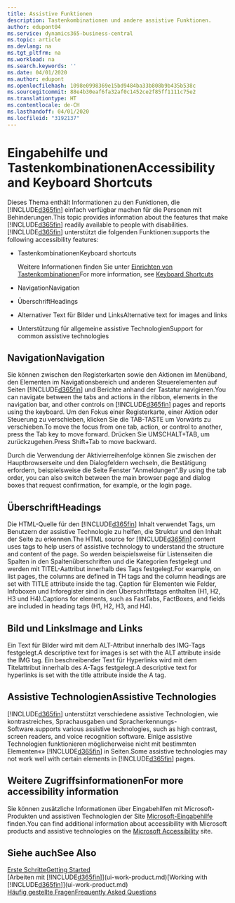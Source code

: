 ```yaml
---
title: Assistive Funktionen
description: Tastenkombinationen und andere assistive Funktionen.
author: edupont04
ms.service: dynamics365-business-central
ms.topic: article
ms.devlang: na
ms.tgt_pltfrm: na
ms.workload: na
ms.search.keywords: ''
ms.date: 04/01/2020
ms.author: edupont
ms.openlocfilehash: 1098e0998369e15bd9484ba33b808b9b435b538c
ms.sourcegitcommit: 88e4b30eaf6fa32af0c1452ce2f85ff1111c75e2
ms.translationtype: HT
ms.contentlocale: de-CH
ms.lasthandoff: 04/01/2020
ms.locfileid: "3192137"
---
```

# <a name="accessibility-and-keyboard-shortcuts"></a><span data-ttu-id="ef7f3-103">Eingabehilfe und Tastenkombinationen</span><span class="sxs-lookup"><span data-stu-id="ef7f3-103">Accessibility and Keyboard Shortcuts</span></span>
<span data-ttu-id="ef7f3-104">Dieses Thema enthält Informationen zu den Funktionen, die [!INCLUDE[d365fin](includes/d365fin_md.md)] einfach verfügbar machen für die Personen mit Behinderungen.</span><span class="sxs-lookup"><span data-stu-id="ef7f3-104">This topic provides information about the features that make [!INCLUDE[d365fin](includes/d365fin_md.md)] readily available to people with disabilities.</span></span> [!INCLUDE[d365fin](includes/d365fin_md.md)] <span data-ttu-id="ef7f3-105">unterstützt die folgenden Funktionen:</span><span class="sxs-lookup"><span data-stu-id="ef7f3-105">supports the following accessibility features:</span></span>  

-   <span data-ttu-id="ef7f3-106">Tastenkombinationen</span><span class="sxs-lookup"><span data-stu-id="ef7f3-106">Keyboard shortcuts</span></span>

    <span data-ttu-id="ef7f3-107">Weitere Informationen finden Sie unter [Einrichten von Tastenkombinationen](keyboard-shortcuts.md)</span><span class="sxs-lookup"><span data-stu-id="ef7f3-107">For more information, see [Keyboard Shortcuts](keyboard-shortcuts.md)</span></span>

-   <span data-ttu-id="ef7f3-108">Navigation</span><span class="sxs-lookup"><span data-stu-id="ef7f3-108">Navigation</span></span>  

-   <span data-ttu-id="ef7f3-109">Überschrift</span><span class="sxs-lookup"><span data-stu-id="ef7f3-109">Headings</span></span>  

-   <span data-ttu-id="ef7f3-110">Alternativer Text für Bilder und Links</span><span class="sxs-lookup"><span data-stu-id="ef7f3-110">Alternative text for images and links</span></span>  

-   <span data-ttu-id="ef7f3-111">Unterstützung für allgemeine assistive Technologien</span><span class="sxs-lookup"><span data-stu-id="ef7f3-111">Support for common assistive technologies</span></span>  

<!-- moved to separate article
##  <a name="Keyboard"></a> Keyboard Shortcuts in the browser
 [!INCLUDE[d365fin](includes/d365fin_md.md)] supports the keyboard shortcuts that are supported by most web browsers. The keyboard shortcuts described here refer to the U.S. keyboard layout. The layout of the keys on other keyboards may not correspond exactly to the keys on a U.S. keyboard.  

|To do this|Press|  
|----------------|-----------|  
|To move focus to the next or previous control or element on a page, such as buttons, fields, or items in a list.|Tab, Shift+Tab|  
|To enable or access the element or control that is in focus.|Enter|  
|To scroll items up and down in a list.|Up Arrow, Down Arrow|  
|To scroll columns of an item left and right in a list.|Left Arrow, Right Arrow|  
|To open a drop-down list or look up a value for a field.|Alt+Down Arrow|  
|To move focus to the next element outside the list.|Ctrl + Enter|  
|To see the transactions that resulted in a calculated value in a field.|Alt+Right Arrow|  

-->

##  <a name="navigation"></a><a name="Navigation"></a> <span data-ttu-id="ef7f3-112">Navigation</span><span class="sxs-lookup"><span data-stu-id="ef7f3-112">Navigation</span></span>  
 <span data-ttu-id="ef7f3-113">Sie können zwischen den Registerkarten sowie den Aktionen im Menüband, den Elementen im Navigationsbereich und anderen Steuerelementen auf Seiten [!INCLUDE[d365fin](includes/d365fin_md.md)] und Berichte anhand der Tastatur navigieren.</span><span class="sxs-lookup"><span data-stu-id="ef7f3-113">You can navigate between the tabs and actions in the ribbon, elements in the navigation bar, and other controls on [!INCLUDE[d365fin](includes/d365fin_md.md)] pages and reports using the keyboard.</span></span> <span data-ttu-id="ef7f3-114">Um den Fokus einer Registerkarte, einer Aktion oder Steuerung zu verschieben, klicken Sie die TAB-TASTE um Vorwärts zu verschieben.</span><span class="sxs-lookup"><span data-stu-id="ef7f3-114">To move the focus from one tab, action, or control to another, press the Tab key to move forward.</span></span> <span data-ttu-id="ef7f3-115">Drücken Sie UMSCHALT+TAB, um zurückzugehen.</span><span class="sxs-lookup"><span data-stu-id="ef7f3-115">Press Shift+Tab to move backward.</span></span>  

 <span data-ttu-id="ef7f3-116">Durch die Verwendung der Aktivierreihenfolge können Sie zwischen der Hauptbrowserseite und den Dialogfeldern wechseln, die Bestätigung erfordern, beispielsweise die Seite Fenster "Anmeldungen".</span><span class="sxs-lookup"><span data-stu-id="ef7f3-116">By using the tab order, you can also switch between the main browser page and dialog boxes that request confirmation, for example, or the login page.</span></span>  

##  <a name="headings"></a><a name="Headings"></a> <span data-ttu-id="ef7f3-117">Überschrift</span><span class="sxs-lookup"><span data-stu-id="ef7f3-117">Headings</span></span>  
 <span data-ttu-id="ef7f3-118">Die HTML-Quelle für den [!INCLUDE[d365fin](includes/d365fin_md.md)] Inhalt verwendet Tags, um Benutzern der assistive Technologie zu helfen, die Struktur und den Inhalt der Seite zu erkennen.</span><span class="sxs-lookup"><span data-stu-id="ef7f3-118">The HTML source for [!INCLUDE[d365fin](includes/d365fin_md.md)] content uses tags to help users of assistive technology to understand the structure and content of the page.</span></span> <span data-ttu-id="ef7f3-119">So werden beispielsweise für Listenseiten die Spalten in den Spaltenüberschriften und die Kategorien festgelegt und werden mit TITEL-Aattribut innerhalb des Tags festgelegt.</span><span class="sxs-lookup"><span data-stu-id="ef7f3-119">For example, on list pages, the columns are defined in TH tags and the column headings are set with TITLE attribute inside the tag.</span></span> <span data-ttu-id="ef7f3-120">Caption für Elementen wie Felder, Infoboxen und Inforegister sind in den Überschriftstags enthalten (H1, H2, H3 und H4).</span><span class="sxs-lookup"><span data-stu-id="ef7f3-120">Captions for elements, such as FastTabs, FactBoxes, and fields are included in heading tags (H1, H2, H3, and H4).</span></span>  

##  <a name="image-and-links"></a><a name="Images"></a> <span data-ttu-id="ef7f3-121">Bild und Links</span><span class="sxs-lookup"><span data-stu-id="ef7f3-121">Image and Links</span></span>  
 <span data-ttu-id="ef7f3-122">Ein Text für Bilder wird mit dem ALT-Attribut innerhalb des IMG-Tags festgelegt.</span><span class="sxs-lookup"><span data-stu-id="ef7f3-122">A descriptive text for images is set with the ALT attribute inside the IMG tag.</span></span> <span data-ttu-id="ef7f3-123">Ein beschreibender Text für Hyperlinks wird mit dem Titelattribut innerhalb des A-Tags festgelegt.</span><span class="sxs-lookup"><span data-stu-id="ef7f3-123">A descriptive text for hyperlinks is set with the title attribute inside the A tag.</span></span>  

##  <a name="assistive-technologies"></a><a name="AssistiveTech"></a> <span data-ttu-id="ef7f3-124">Assistive Technologien</span><span class="sxs-lookup"><span data-stu-id="ef7f3-124">Assistive Technologies</span></span>  
[!INCLUDE[d365fin](includes/d365fin_md.md)] <span data-ttu-id="ef7f3-125">unterstützt verschiedene assistive Technologien, wie kontrastreiches, Sprachausgaben und Spracherkennungs-Software.</span><span class="sxs-lookup"><span data-stu-id="ef7f3-125">supports various assistive technologies, such as high contrast, screen readers, and voice recognition software.</span></span> <span data-ttu-id="ef7f3-126">Einige assistive Technologien funktionieren möglicherweise nicht mit bestimmten Elementen«» [!INCLUDE[d365fin](includes/d365fin_md.md)] in Seiten.</span><span class="sxs-lookup"><span data-stu-id="ef7f3-126">Some assistive technologies may not work well with certain elements in [!INCLUDE[d365fin](includes/d365fin_md.md)] pages.</span></span>  

## <a name="for-more-accessibility-information"></a><span data-ttu-id="ef7f3-127">Weitere Zugriffsinformationen</span><span class="sxs-lookup"><span data-stu-id="ef7f3-127">For more accessibility information</span></span>  
<span data-ttu-id="ef7f3-128">Sie können zusätzliche Informationen über Eingabehilfen mit Microsoft-Produkten und assistiven Technologien der Site [Microsoft-Eingabehilfe](https://go.microsoft.com/fwlink/?LinkId=262160) finden.</span><span class="sxs-lookup"><span data-stu-id="ef7f3-128">You can find additional information about accessibility with Microsoft products and assistive technologies on the [Microsoft Accessibility](https://go.microsoft.com/fwlink/?LinkId=262160) site.</span></span>

## <a name="see-also"></a><span data-ttu-id="ef7f3-129">Siehe auch</span><span class="sxs-lookup"><span data-stu-id="ef7f3-129">See Also</span></span>
[<span data-ttu-id="ef7f3-130">Erste Schritte</span><span class="sxs-lookup"><span data-stu-id="ef7f3-130">Getting Started</span></span>](product-get-started.md)  
<span data-ttu-id="ef7f3-131">[Arbeiten mit [!INCLUDE[d365fin](includes/d365fin_md.md)]](ui-work-product.md)</span><span class="sxs-lookup"><span data-stu-id="ef7f3-131">[Working with [!INCLUDE[d365fin](includes/d365fin_md.md)]](ui-work-product.md)</span></span>  
[<span data-ttu-id="ef7f3-132">Häufig gestellte Fragen</span><span class="sxs-lookup"><span data-stu-id="ef7f3-132">Frequently Asked Questions</span></span>](across-faq.md)  

